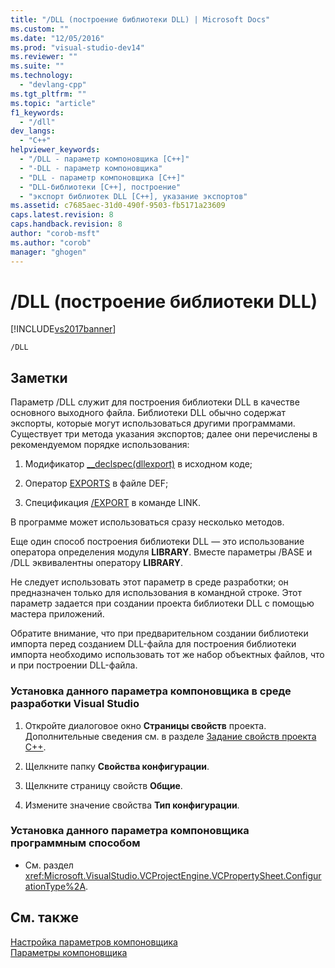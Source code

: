 ```yaml
---
title: "/DLL (построение библиотеки DLL) | Microsoft Docs"
ms.custom: ""
ms.date: "12/05/2016"
ms.prod: "visual-studio-dev14"
ms.reviewer: ""
ms.suite: ""
ms.technology: 
  - "devlang-cpp"
ms.tgt_pltfrm: ""
ms.topic: "article"
f1_keywords: 
  - "/dll"
dev_langs: 
  - "C++"
helpviewer_keywords: 
  - "/DLL - параметр компоновщика [C++]"
  - "-DLL - параметр компоновщика"
  - "DLL - параметр компоновщика [C++]"
  - "DLL-библиотеки [C++], построение"
  - "экспорт библиотек DLL [C++], указание экспортов"
ms.assetid: c7685aec-31d0-490f-9503-fb5171a23609
caps.latest.revision: 8
caps.handback.revision: 8
author: "corob-msft"
ms.author: "corob"
manager: "ghogen"
---
```

# /DLL (построение библиотеки DLL)
[!INCLUDE[vs2017banner](../../assembler/inline/includes/vs2017banner.md)]

```  
/DLL  
```  
  
## Заметки  
 Параметр \/DLL служит для построения библиотеки DLL в качестве основного выходного файла.  Библиотеки DLL обычно содержат экспорты, которые могут использоваться другими программами.  Существует три метода указания экспортов; далее они перечислены в рекомендуемом порядке использования:  
  
1.  Модификатор [\_\_declspec\(dllexport\)](../../cpp/dllexport-dllimport.md) в исходном коде;  
  
2.  Оператор [EXPORTS](../Topic/EXPORTS.md) в файле DEF;  
  
3.  Спецификация [\/EXPORT](../../build/reference/export-exports-a-function.md) в команде LINK.  
  
 В программе может использоваться сразу несколько методов.  
  
 Еще один способ построения библиотеки DLL — это использование оператора определения модуля **LIBRARY**.  Вместе параметры \/BASE и \/DLL эквивалентны оператору **LIBRARY**.  
  
 Не следует использовать этот параметр в среде разработки; он предназначен только для использования в командной строке.  Этот параметр задается при создании проекта библиотеки DLL с помощью мастера приложений.  
  
 Обратите внимание, что при предварительном создании библиотеки импорта перед созданием DLL\-файла для построения библиотеки импорта необходимо использовать тот же набор объектных файлов, что и при построении DLL\-файла.  
  
### Установка данного параметра компоновщика в среде разработки Visual Studio  
  
1.  Откройте диалоговое окно **Страницы свойств** проекта.  Дополнительные сведения см. в разделе [Задание свойств проекта C\+\+](../../ide/working-with-project-properties.md).  
  
2.  Щелкните папку **Свойства конфигурации**.  
  
3.  Щелкните страницу свойств **Общие**.  
  
4.  Измените значение свойства **Тип конфигурации**.  
  
### Установка данного параметра компоновщика программным способом  
  
-   См. раздел <xref:Microsoft.VisualStudio.VCProjectEngine.VCPropertySheet.ConfigurationType%2A>.  
  
## См. также  
 [Настройка параметров компоновщика](../../build/reference/setting-linker-options.md)   
 [Параметры компоновщика](../../build/reference/linker-options.md)